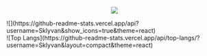 <p align="center">
  <img src="https://github-readme-stats.vercel.app/api?username=Sklyvan&show_icons=true&theme=react" />
</p>
![](https://github-readme-stats.vercel.app/api?username=Sklyvan&show_icons=true&theme=react)
<br>
![Top Langs](https://github-readme-stats.vercel.app/api/top-langs/?username=Sklyvan&layout=compact&theme=react)

